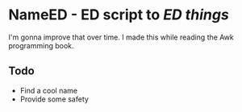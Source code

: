 # NameED - ED script to *ED things*

I'm gonna improve that over time. I made this while reading the Awk programming book.

## Todo

- Find a cool name
- Provide some safety

